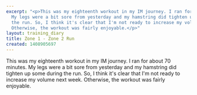 ```yaml
---
excerpt: "<p>This was my eighteenth workout in my IM journey. I ran for about 70 minutes.
  My legs were a bit sore from yesterday and my hamstring did tighten up some during
  the run. So, I think it's clear that I'm not ready to increase my volume next week.
  Otherwise, the workout was fairly enjoyable.</p>"
layout: training_diary
title: Zone 1 - Zone 2 Run
created: 1408905697
---
```

<p>This was my eighteenth workout in my IM journey. I ran for about 70 minutes. My legs were a bit sore from yesterday and my hamstring did tighten up some during the run. So, I think it's clear that I'm not ready to increase my volume next week. Otherwise, the workout was fairly enjoyable.</p>

